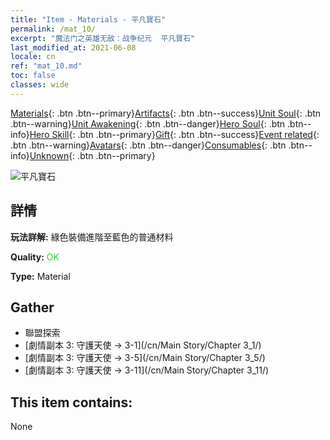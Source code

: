 ```yaml
---
title: "Item - Materials - 平凡寶石"
permalink: /mat_10/
excerpt: "魔法门之英雄无敌：战争纪元  平凡寶石"
last_modified_at: 2021-06-08
locale: cn
ref: "mat_10.md"
toc: false
classes: wide
---
```

 [Materials](/ItemsCN/){: .btn .btn--primary}[Artifacts](/ItemsCN/Artifacts/){: .btn .btn--success}[Unit Soul](/ItemsCN/UnitSoul/){: .btn .btn--warning}[Unit Awakening](/ItemsCN/UnitAwakening/){: .btn .btn--danger}[Hero Soul](/ItemsCN/HeroSoul/){: .btn .btn--info}[Hero Skill](/ItemsCN/HeroSkill/){: .btn .btn--primary}[Gift](/ItemsCN/Gift/){: .btn .btn--success}[Event related](/ItemsCN/Events/){: .btn .btn--warning}[Avatars](/ItemsCN/Avatars/){: .btn .btn--danger}[Consumables](/ItemsCN/Consumables/){: .btn .btn--info}[Unknown](/ItemsCN/Unknown/){: .btn .btn--primary}

 ![平凡寶石](/images/t/i_cailiao_baoshi1.png)

## 詳情
 **玩法詳解:** 綠色裝備進階至藍色的普通材料

 **Quality:** <span style="color: #32CD32">OK</span>

 **Type:** Material

## Gather

*    聯盟探索 
*    [劇情副本 3: 守護天使 -> 3-1](/cn/Main Story/Chapter 3_1/) 
*    [劇情副本 3: 守護天使 -> 3-5](/cn/Main Story/Chapter 3_5/) 
*    [劇情副本 3: 守護天使 -> 3-11](/cn/Main Story/Chapter 3_11/) 

## This item contains:

  None


